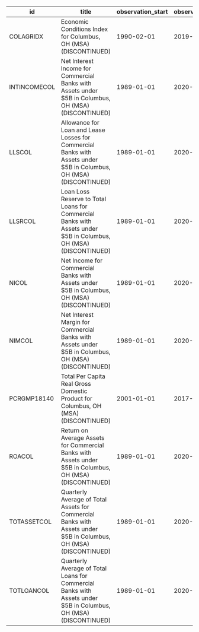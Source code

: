 | id           | title                                                                                                               | observation_start   | observation_end   |
|--------------|---------------------------------------------------------------------------------------------------------------------|---------------------|-------------------|
| COLAGRIDX    | Economic Conditions Index for Columbus, OH (MSA) (DISCONTINUED)                                                     | 1990-02-01          | 2019-12-01        |
| INTINCOMECOL | Net Interest Income for Commercial Banks with Assets under $5B in Columbus, OH (MSA) (DISCONTINUED)                 | 1989-01-01          | 2020-07-01        |
| LLSCOL       | Allowance for Loan and Lease Losses for Commercial Banks with Assets under $5B in Columbus, OH (MSA) (DISCONTINUED) | 1989-01-01          | 2020-07-01        |
| LLSRCOL      | Loan Loss Reserve to Total Loans for Commercial Banks with Assets under $5B in Columbus, OH (MSA) (DISCONTINUED)    | 1989-01-01          | 2020-07-01        |
| NICOL        | Net Income for Commercial Banks with Assets under $5B in Columbus, OH (MSA) (DISCONTINUED)                          | 1989-01-01          | 2020-07-01        |
| NIMCOL       | Net Interest Margin for Commercial Banks with Assets under $5B in Columbus, OH (MSA) (DISCONTINUED)                 | 1989-01-01          | 2020-07-01        |
| PCRGMP18140  | Total Per Capita Real Gross Domestic Product for Columbus, OH (MSA) (DISCONTINUED)                                  | 2001-01-01          | 2017-01-01        |
| ROACOL       | Return on Average Assets for Commercial Banks with Assets under $5B in Columbus, OH (MSA) (DISCONTINUED)            | 1989-01-01          | 2020-07-01        |
| TOTASSETCOL  | Quarterly Average of Total Assets for Commercial Banks with Assets under $5B in Columbus, OH (MSA) (DISCONTINUED)   | 1989-01-01          | 2020-07-01        |
| TOTLOANCOL   | Quarterly Average of Total Loans for Commercial Banks with Assets under $5B in Columbus, OH (MSA) (DISCONTINUED)    | 1989-01-01          | 2020-07-01        |